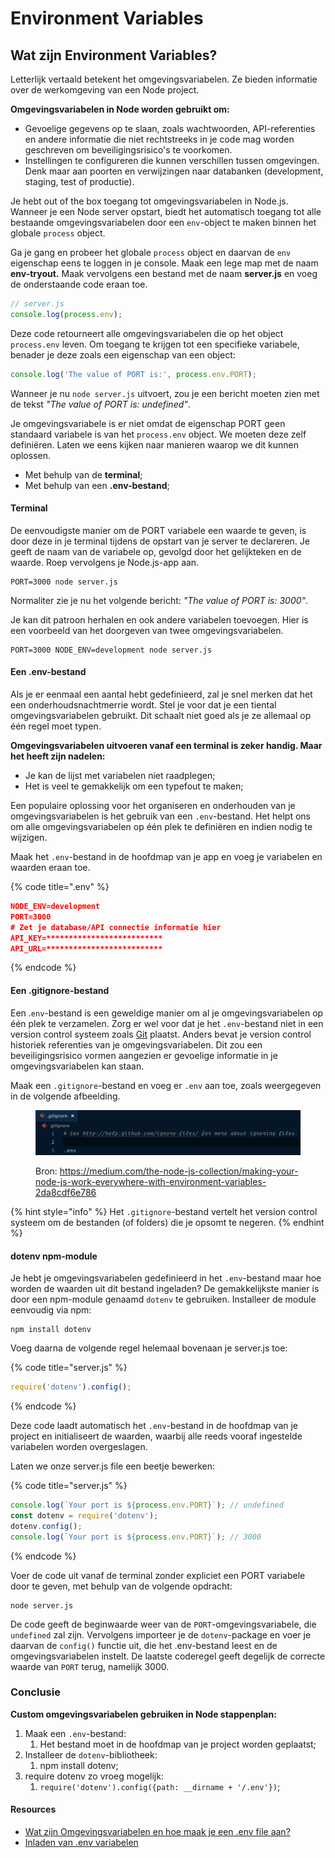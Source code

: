 # Environment Variables

## Wat zijn Environment Variables?&#x20;

Letterlijk vertaald betekent het omgevingsvariabelen. Ze bieden informatie over de werkomgeving van een Node project.&#x20;

**Omgevingsvariabelen in Node worden gebruikt om:**

* Gevoelige gegevens op te slaan, zoals wachtwoorden, API-referenties en andere informatie die niet rechtstreeks in je code mag worden geschreven om beveiligingsrisico's te voorkomen.&#x20;
* Instellingen te configureren die kunnen verschillen tussen omgevingen. Denk maar aan poorten en verwijzingen naar databanken (development, staging, test of productie).

Je hebt out of the box toegang tot omgevingsvariabelen in Node.js. Wanneer je een Node server opstart, biedt het automatisch toegang tot alle bestaande omgevingsvariabelen door een `env`-object te maken binnen het globale `process` object.

Ga je gang en probeer het globale `process` object en daarvan de `env` eigenschap eens te loggen in je console. Maak een lege map met de naam **env-tryout.** Maak vervolgens een bestand met de naam **server.js** en voeg de onderstaande code eraan toe.

```javascript
// server.js
console.log(process.env);
```

Deze code retourneert alle omgevingsvariabelen die op het object `process.env` leven. Om toegang te krijgen tot een specifieke variabele, benader je deze zoals een eigenschap van een object:

```javascript
console.log('The value of PORT is:', process.env.PORT);
```

Wanneer je nu `node server.js` uitvoert, zou je een bericht moeten zien met de tekst _"The value of PORT is: undefined"_.

Je omgevingsvariabele is er niet omdat de eigenschap PORT geen standaard variabele is van het `process.env` object. We moeten deze zelf definiëren. Laten we eens kijken naar manieren waarop we dit kunnen oplossen.

* Met behulp van de **terminal**;
* Met behulp van een **.env-bestand**;

#### Terminal

De eenvoudigste manier om de PORT variabele een waarde te geven, is door deze in je terminal tijdens de opstart van je server te declareren. Je geeft de naam van de variabele op, gevolgd door het gelijkteken en de waarde. Roep vervolgens je Node.js-app aan.

```
PORT=3000 node server.js
```

Normaliter zie je nu het volgende bericht:  _"The value of PORT is: 3000"_.

Je kan dit patroon herhalen en ook andere variabelen toevoegen. Hier is een voorbeeld van het doorgeven van twee omgevingsvariabelen.

```
PORT=3000 NODE_ENV=development node server.js
```

#### Een .env-bestand

Als je er eenmaal een aantal hebt gedefinieerd, zal je snel merken dat het een onderhoudsnachtmerrie wordt. Stel je voor dat je een tiental omgevingsvariabelen gebruikt. Dit schaalt niet goed als je ze allemaal op één regel moet typen.

**Omgevingsvariabelen uitvoeren vanaf een terminal is zeker handig. Maar het heeft zijn nadelen:**

* Je kan de lijst met variabelen niet raadplegen;
* Het is veel te gemakkelijk om een ​​typefout te maken;

Een populaire oplossing voor het organiseren en onderhouden van je omgevingsvariabelen is het gebruik van een `.env`-bestand. Het helpt ons om alle omgevingsvariabelen op één plek te definiëren en indien nodig te wijzigen.

Maak het `.env`-bestand in de hoofdmap van je app en voeg je variabelen en waarden eraan toe.



{% code title=".env" %}
```json
NODE_ENV=development
PORT=3000
# Zet je database/API connectie informatie hier
API_KEY=**************************
API_URL=**************************
```
{% endcode %}

#### Een .gitignore-bestand

Een .`env`-bestand is een geweldige manier om al je omgevingsvariabelen op één plek te verzamelen. Zorg er wel voor dat je het `.env`-bestand niet in een version control systeem zoals [Git](https://git-scm.com/) plaatst. Anders bevat je version control historiek referenties van je omgevingsvariabelen. Dit zou een beveiligingsrisico vormen aangezien er gevoelige informatie in je omgevingsvariabelen kan staan.

Maak een `.gitignore`-bestand en voeg er `.env` aan toe, zoals weergegeven in de volgende afbeelding.

<figure><img src="../../.gitbook/assets/image (1) (2) (2).png" alt=""><figcaption><p>Bron: <a href="https://medium.com/the-node-js-collection/making-your-node-js-work-everywhere-with-environment-variables-2da8cdf6e786">https://medium.com/the-node-js-collection/making-your-node-js-work-everywhere-with-environment-variables-2da8cdf6e786</a></p></figcaption></figure>

{% hint style="info" %}
Het `.gitignore`-bestand vertelt het version control systeem om de bestanden (of folders) die je opsomt te negeren.
{% endhint %}

#### dotenv npm-module

Je hebt je omgevingsvariabelen gedefinieerd in het `.env`-bestand maar hoe worden de waarden uit dit bestand ingeladen? De gemakkelijkste manier is door een npm-module genaamd `dotenv` te gebruiken. Installeer de module eenvoudig via npm:

```
npm install dotenv
```

Voeg daarna de volgende regel helemaal bovenaan je server.js toe:

{% code title="server.js" %}
```javascript
require('dotenv').config();
```
{% endcode %}

Deze code laadt automatisch het `.env`-bestand in de hoofdmap van je project en initialiseert de waarden, waarbij alle reeds vooraf ingestelde variabelen worden overgeslagen.

Laten we onze server.js file een beetje bewerken:

{% code title="server.js" %}
```javascript
console.log(`Your port is ${process.env.PORT}`); // undefined
const dotenv = require('dotenv');
dotenv.config();
console.log(`Your port is ${process.env.PORT}`); // 3000
```
{% endcode %}

Voer de code uit vanaf de terminal zonder expliciet een PORT variabele door te geven, met behulp van de volgende opdracht:

```
node server.js
```

De code geeft de beginwaarde weer van de `PORT`-omgevingsvariabele, die `undefined` zal zijn. Vervolgens importeer je de `dotenv`-package en voer je daarvan de `config()` functie uit, die het .env-bestand leest en de omgevingsvariabelen instelt. De laatste coderegel geeft degelijk de correcte waarde van `PORT` terug, namelijk 3000.

### Conclusie

**Custom omgevingsvariabelen gebruiken in Node stappenplan:**

1. Maak een `.env`-bestand:
   1. Het bestand moet in de hoofdmap van je project worden geplaatst;
2. Installeer de `dotenv`-bibliotheek:&#x20;
   1. npm install dotenv;
3. require dotenv zo vroeg mogelijk:&#x20;
   1. `require('dotenv').config({path: __dirname + '/.env'})`;

#### Resources

* [Wat zijn Omgevingsvariabelen en hoe maak je een .env file aan?](https://www.codementor.io/@parthibakumarmurugesan/what-is-env-how-to-set-up-and-run-a-env-file-in-node-1pnyxw9yxj)
* [Inladen van .env variabelen](https://www.npmjs.com/package/dotenv)
